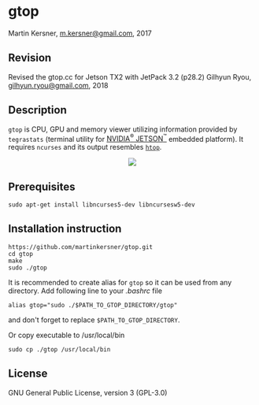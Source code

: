 
# gtop
Martin Kersner, <m.kersner@gmail.com>, 2017

## Revision
Revised the gtop.cc for Jetson TX2 with JetPack 3.2 (p28.2)
Gilhyun Ryou, <gilhyun.ryou@gmail.com>, 2018

## Description
`gtop` is CPU, GPU and memory viewer utilizing information provided by `tegrastats` (terminal utility for [NVIDIA<sup>&reg;</sup> JETSON<sup>&trade;</sup>](http://www.nvidia.com/object/embedded-systems-dev-kits-modules.html) embedded platform). It requires `ncurses` and its output resembles [`htop`](https://github.com/hishamhm/htop).

<p align=center>
<img src="http://i.imgur.com/oMHuVSX.png" align="center"/>
</p>

## Prerequisites
```
sudo apt-get install libncurses5-dev libncursesw5-dev
```

## Installation instruction
```
https://github.com/martinkersner/gtop.git
cd gtop
make
sudo ./gtop
```

It is recommended to create alias for `gtop` so it can be used from any directory. Add following line to your *.bashrc* file
```
alias gtop="sudo ./$PATH_TO_GTOP_DIRECTORY/gtop"
```
 and don't forget to replace `$PATH_TO_GTOP_DIRECTORY`.

Or copy executable to /usr/local/bin
```
sudo cp ./gtop /usr/local/bin
```

## License

GNU General Public License, version 3 (GPL-3.0)
